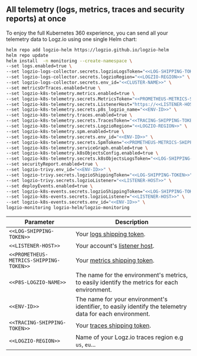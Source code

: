 ## All telemetry (logs, metrics, traces and security reports) at once


To enjoy the full Kubernetes 360 experience, you can send all your telemetry data to Logz.io using one single Helm chart:

```sh
helm repo add logzio-helm https://logzio.github.io/logzio-helm
helm repo update
helm install  -n monitoring --create-namespace \
--set logs.enabled=true \
--set logzio-logs-collector.secrets.logzioLogsToken="<<LOG-SHIPPING-TOKEN>>" \  
--set logzio-logs-collector.secrets.logzioRegion="<<LOGZIO-REGION>>" \  
--set logzio-logs-collector.secrets.env_id="<<CLUSTER-NAME>>" \  
--set metricsOrTraces.enabled=true \
--set logzio-k8s-telemetry.metrics.enabled=true \
--set logzio-k8s-telemetry.secrets.MetricsToken="<<PROMETHEUS-METRICS-SHIPPING-TOKEN>>" \
--set logzio-k8s-telemetry.secrets.ListenerHost="https://<<LISTENER-HOST>>:8053" \
--set logzio-k8s-telemetry.secrets.p8s_logzio_name="<<ENV-ID>>" \
--set logzio-k8s-telemetry.traces.enabled=true \
--set logzio-k8s-telemetry.secrets.TracesToken="<<TRACING-SHIPPING-TOKEN>>" \
--set logzio-k8s-telemetry.secrets.LogzioRegion="<<LOGZIO-REGION>>" \
--set logzio-k8s-telemetry.spm.enabled=true \
--set logzio-k8s-telemetry.secrets.env_id="<<ENV-ID>>" \
--set logzio-k8s-telemetry.secrets.SpmToken="<<PROMETHEUS-METRICS-SHIPPING-TOKEN>>" \
--set logzio-k8s-telemetry.serviceGraph.enabled=true \
--set logzio-k8s-telemetry.k8sObjectsConfig.enabled=true \
--set logzio-k8s-telemetry.secrets.k8sObjectsLogsToken="<<LOG-SHIPPING-TOKEN>>" \
--set securityReport.enabled=true \
--set logzio-trivy.env_id="<<ENV-ID>>" \
--set logzio-trivy.secrets.logzioShippingToken="<<LOG-SHIPPING-TOKEN>>" \
--set logzio-trivy.secrets.logzioListener="<<LISTENER-HOST>>" \
--set deployEvents.enabled=true \
--set logzio-k8s-events.secrets.logzioShippingToken="<<LOG-SHIPPING-TOKEN>>" \
--set logzio-k8s-events.secrets.logzioListener="<<LISTENER-HOST>>" \
--set logzio-k8s-events.secrets.env_id="<<ENV-ID>>" \
logzio-monitoring logzio-helm/logzio-monitoring
```

| Parameter | Description |
| --- | --- |
| `<<LOG-SHIPPING-TOKEN>>` | Your [logs shipping token](https://app.logz.io/#/dashboard/settings/general). |
| `<<LISTENER-HOST>>` | Your account's [listener host](https://app.logz.io/#/dashboard/settings/manage-tokens/data-shipping?product=logs). |
| `<<PROMETHEUS-METRICS-SHIPPING-TOKEN>>` | Your [metrics shipping token](https://app.logz.io/#/dashboard/settings/manage-tokens/data-shipping). |
| `<<P8S-LOGZIO-NAME>>` | The name for the environment's metrics, to easily identify the metrics for each environment. |
| `<<ENV-ID>>` | The name for your environment's identifier, to easily identify the telemetry data for each environment. |
| `<<TRACING-SHIPPING-TOKEN>>` | Your [traces shipping token](https://app.logz.io/#/dashboard/settings/manage-tokens/data-shipping). |
| `<<LOGZIO-REGION>>` | Name of your Logz.io traces region e.g `us`, `eu`... |

